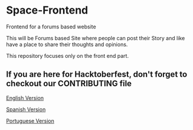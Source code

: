 # Space-Frontend
Frontend for a forums based website

This will be Forums based Site where people can post their Story and like have a place to share their thoughts
and opinions.

This repository focuses only on the front end part.

## If you are here for Hacktoberfest, don't forget to checkout our CONTRIBUTING file

[English Version](./CONTRIBUTING.md)

[Spanish Version](./CONTRIBUTING.es.md)

[Portuguese Version](./CONTRIBUTING.pt-br.md)